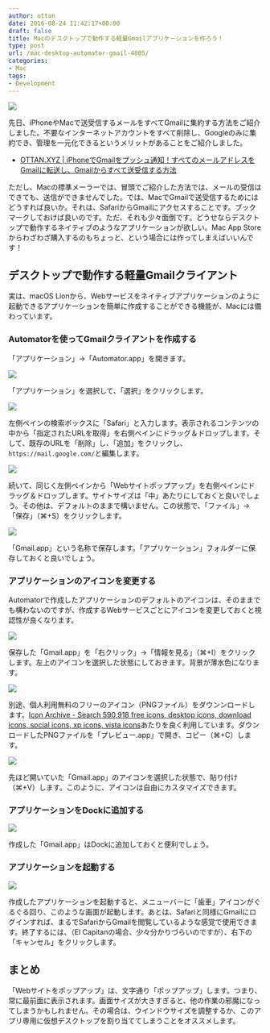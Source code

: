 ```yaml
---
author: ottan
date: 2016-08-24 11:42:17+00:00
draft: false
title: Macのデスクトップで動作する軽量Gmailアプリケーションを作ろう！
type: post
url: /mac-desktop-automator-gmail-4805/
categories:
- Mac
tags:
- Development
---
```


![](/images/2016/08/160824-57bd821d4d865.jpg)






先日、iPhoneやMacで送受信するメールをすべてGmailに集約する方法をご紹介しました。不要なインターネットアカウントをすべて削除し、Googleのみに集約でき、管理を一元化できるというメリットがあることをご紹介しました。


* [OTTAN.XYZ | iPhoneでGmailをプッシュ通知！すべてのメールアドレスをGmailに転送し、Gmailからすべて送受信する方法](/phone-gmail-push-inbox-4770/)



ただし、Macの標準メーラーでは、冒頭でご紹介した方法では、メールの受信はできても、送信ができませんでした。では、MacでGmailで送受信するためにはどうすれば良いか。それは、SafariからGmailにアクセスすることです。ブックマークしておけば良いのです。ただ、それも少々面倒です。どうせならデスクトップで動作するネイティブのようなアプリケーションが欲しい。Mac App Storeからわざわざ購入するのもちょっと、という場合には作ってしまえばいいんです！





## デスクトップで動作する軽量Gmailクライアント





実は、macOS Lionから、Webサービスをネイティブアプリケーションのように起動できるアプリケーションを簡単に作成することができる機能が、Macには備わっています。





### Automatorを使ってGmailクライアントを作成する





「アプリケーション」→「Automator.app」を開きます。





![](/images/2016/08/160824-57bd82d9500fe.png)






「アプリケーション」を選択して、「選択」をクリックします。





![](/images/2016/08/160824-57bd82e3927ff.png)






左側ペインの検索ボックスに「Safari」と入力します。表示されるコンテンツの中から「指定されたURLを取得」を右側ペインにドラッグ＆ドロップします。そして、既存のURLを「削除」し、「追加」をクリックし、`https://mail.google.com/`と編集します。





![](/images/2016/08/160824-57bd82e8e8361.png)






続いて、同じく左側ペインから「Webサイトポップアップ」を右側ペインにドラッグ＆ドロップします。サイトサイズは「中」あたりにしておくと良いでしょう。その他は、デフォルトのままで構いません。この状態で、「ファイル」→「保存」（⌘+S）をクリックします。





![](/images/2016/08/160824-57bd82f21646c.png)






「Gmail.app」という名称で保存します。「アプリケーション」フォルダーに保存しておくと良いでしょう。





### アプリケーションのアイコンを変更する





Automatorで作成したアプリケーションのデフォルトのアイコンは、そのままでも構わないのですが、作成するWebサービスごとにアイコンを変更しておくと視認性が良くなります。





![](/images/2016/08/160824-57bd82f779a91.png)






保存した「Gmail.app」を「右クリック」→「情報を見る」（⌘+I）をクリックします。左上のアイコンを選択した状態にしておきます。背景が薄水色になります。





![](/images/2016/08/160824-57bd82fd6049d.png)






別途、個人利用無料のフリーのアイコン（PNGファイル）をダウンンロードします。[Icon Archive - Search 590,918 free icons, desktop icons, download icons, social icons, xp icons, vista icons](http://www.iconarchive.com/)あたりを良く利用しています。ダウンロードしたPNGファイルを「プレビュー.app」で開き、コピー（⌘+C）します。





![](/images/2016/08/160824-57bd83038d78a.png)






先ほど開いていた「Gmail.app」のアイコンを選択した状態で、貼り付け（⌘+V）します。このように、アイコンは自由にカスタマイズできます。





### アプリケーションをDockに追加する





![](/images/2016/08/160824-57bd8309d0628.png)






作成した「Gmail.app」はDockに追加しておくと便利でしょう。





### アプリケーションを起動する





![](/images/2016/08/160824-57bd830fba2f9.png)






作成したアプリケーションを起動すると、メニューバーに「歯車」アイコンがぐるぐる回り、このような画面が起動します。あとは、Safariと同様にGmailにログインすれば、まるでSafariからGmailを閲覧しているような感覚で使用できます。終了するには、（El Capitanの場合、少々分かりづらいのですが）、右下の「キャンセル」をクリックします。





## まとめ





「Webサイトをポップアップ」は、文字通り「ポップアップ」します。つまり、常に最前面に表示されます。画面サイズが大きすぎると、他の作業の邪魔になってしまうかもしれません。その場合は、ウインドウサイズを調整するか、このアプリ専用に仮想デスクトップを割り当ててしまうことをオススメします。

